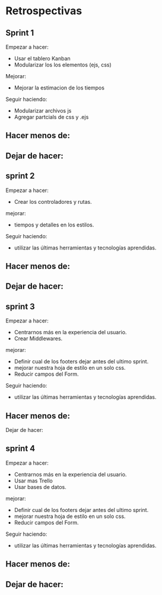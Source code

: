 # Retrospectivas

## Sprint 1

Empezar a hacer:
- Usar el tablero Kanban
- Modularizar los los elementos (ejs, css) 

Mejorar:
- Mejorar la estimacion de los tiempos

Seguir haciendo:
- Modularizar archivos js
- Agregar partcials de css y .ejs

Hacer menos de:
-

Dejar de hacer:
-

## sprint 2

Empezar a hacer:
- Crear los controladores y rutas.

 mejorar:
 - tiempos y detalles en los estilos.

 Seguir haciendo:
 - utilizar las últimas herramientas y tecnologías aprendidas.

 Hacer menos de:
- 

Dejar de hacer:
-
## sprint 3

Empezar a hacer:
- Centrarnos más en la experiencia del usuario.
- Crear Middlewares.

 mejorar:
 -  Definir cual de los footers dejar antes del ultimo sprint.
 - mejorar nuestra hoja de estilo en un solo css.
 - Reducir campos del Form.


 Seguir haciendo:
 - utilizar las últimas herramientas y tecnologías aprendidas.

 Hacer menos de:
- 

Dejar de hacer:


## sprint 4

Empezar a hacer:
- Centrarnos más en la experiencia del usuario.
- Usar mas Trello
- Usar bases de datos.

 mejorar:
 - Definir cual de los footers dejar antes del ultimo sprint.
 - mejorar nuestra hoja de estilo en un solo css.
 - Reducir campos del Form.


 Seguir haciendo:
 - utilizar las últimas herramientas y tecnologías aprendidas.

 Hacer menos de:
- 

Dejar de hacer:
- 
